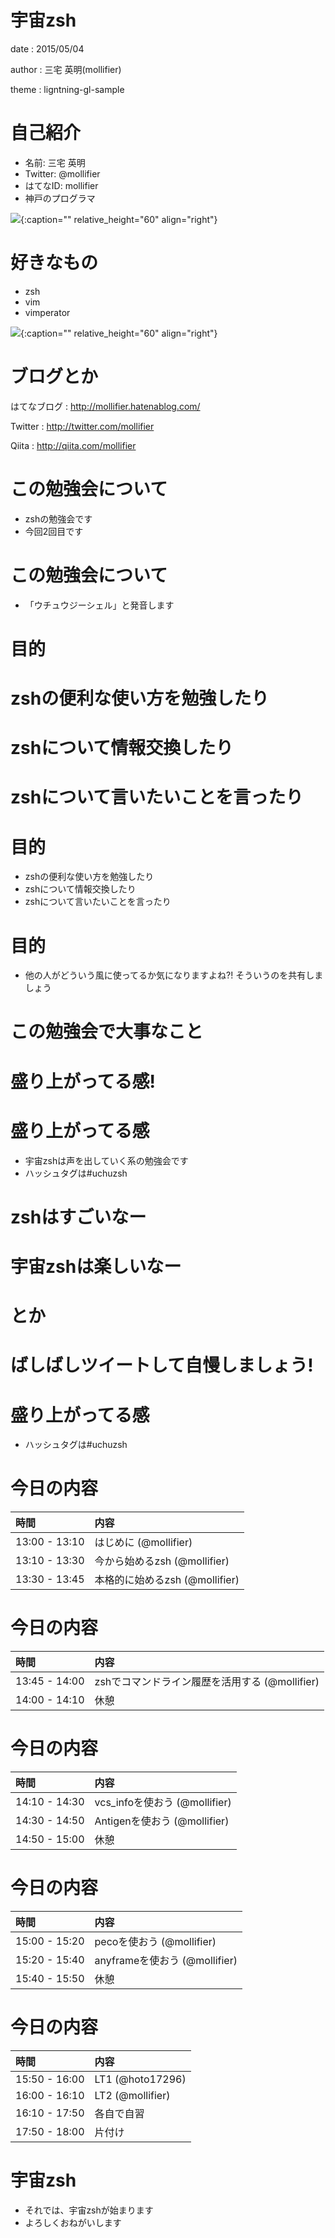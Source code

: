 # 宇宙zsh

date
:  2015/05/04

author
:   三宅 英明(mollifier)

theme
:   ligntning-gl-sample

# 自己紹介

- 名前: 三宅 英明
- Twitter: @mollifier
- はてなID: mollifier
- 神戸のプログラマ

![](images/usagi-kao-kiritori.png){:caption="" relative_height="60" align="right"}

# 好きなもの
- zsh
- vim
- vimperator

![](images/usagi-kao-kiritori.png){:caption="" relative_height="60" align="right"}

# ブログとか
はてなブログ
:    http://mollifier.hatenablog.com/

Twitter
:    http://twitter.com/mollifier

Qiita
:    http://qiita.com/mollifier


# この勉強会について
- zshの勉強会です
- 今回2回目です

# この勉強会について
- 「ウチュウジーシェル」と発音します

# 目的

# zshの便利な使い方を勉強したり

# zshについて情報交換したり

# zshについて言いたいことを言ったり

# 目的
- zshの便利な使い方を勉強したり
- zshについて情報交換したり
- zshについて言いたいことを言ったり

# 目的
- 他の人がどういう風に使ってるか気になりますよね?! そういうのを共有しましょう

# この勉強会で大事なこと

# 盛り上がってる感!

# 盛り上がってる感
- 宇宙zshは声を出していく系の勉強会です
- ハッシュタグは#uchuzsh

# zshはすごいなー

# 宇宙zshは楽しいなー

# とか

# ばしばしツイートして自慢しましょう!

# 盛り上がってる感
- ハッシュタグは#uchuzsh


# 今日の内容

|時間|内容|
|:---|:---|
|13:00 - 13:10|はじめに (@mollifier)|
|13:10 - 13:30|今から始めるzsh (@mollifier)|
|13:30 - 13:45|本格的に始めるzsh (@mollifier)|

# 今日の内容

|時間|内容|
|:---|:---|
|13:45 - 14:00|zshでコマンドライン履歴を活用する (@mollifier)|
|14:00 - 14:10|休憩|

# 今日の内容

|時間|内容|
|:---|:---|
|14:10 - 14:30|vcs_infoを使おう (@mollifier)|
|14:30 - 14:50|Antigenを使おう (@mollifier)|
|14:50 - 15:00|休憩|

# 今日の内容

|時間|内容|
|:---|:---|
|15:00 - 15:20|pecoを使おう (@mollifier)|
|15:20 - 15:40|anyframeを使おう (@mollifier)|
|15:40 - 15:50|休憩|

# 今日の内容

|時間|内容|
|:---|:---|
|15:50 - 16:00|LT1 (@hoto17296)|
|16:00 - 16:10|LT2 (@mollifier)|
|16:10 - 17:50|各自で自習|
|17:50 - 18:00|片付け|

# 宇宙zsh
- それでは、宇宙zshが始まります
- よろしくおねがいします


